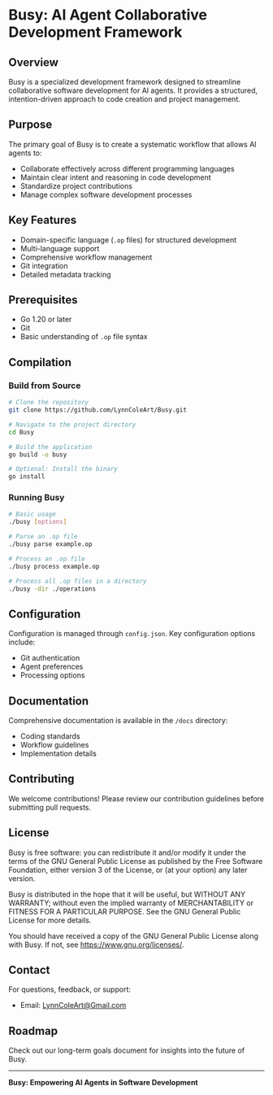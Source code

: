 # Busy: AI Agent Collaborative Development Framework

## Overview
Busy is a specialized development framework designed to streamline collaborative software development for AI agents. It provides a structured, intention-driven approach to code creation and project management.

## Purpose
The primary goal of Busy is to create a systematic workflow that allows AI agents to:
- Collaborate effectively across different programming languages
- Maintain clear intent and reasoning in code development
- Standardize project contributions
- Manage complex software development processes

## Key Features
- Domain-specific language (`.op` files) for structured development
- Multi-language support
- Comprehensive workflow management
- Git integration
- Detailed metadata tracking

## Prerequisites
- Go 1.20 or later
- Git
- Basic understanding of `.op` file syntax

## Compilation

### Build from Source
```bash
# Clone the repository
git clone https://github.com/LynnColeArt/Busy.git

# Navigate to the project directory
cd Busy

# Build the application
go build -o busy

# Optional: Install the binary
go install
```

### Running Busy
```bash
# Basic usage
./busy [options]

# Parse an .op file
./busy parse example.op

# Process an .op file
./busy process example.op

# Process all .op files in a directory
./busy -dir ./operations
```

## Configuration
Configuration is managed through `config.json`. Key configuration options include:
- Git authentication
- Agent preferences
- Processing options

## Documentation
Comprehensive documentation is available in the `/docs` directory:
- Coding standards
- Workflow guidelines
- Implementation details

## Contributing
We welcome contributions! Please review our contribution guidelines before submitting pull requests.

## License
Busy is free software: you can redistribute it and/or modify
it under the terms of the GNU General Public License as published by
the Free Software Foundation, either version 3 of the License, or
(at your option) any later version.

Busy is distributed in the hope that it will be useful,
but WITHOUT ANY WARRANTY; without even the implied warranty of
MERCHANTABILITY or FITNESS FOR A PARTICULAR PURPOSE. See the
GNU General Public License for more details.

You should have received a copy of the GNU General Public License
along with Busy. If not, see <https://www.gnu.org/licenses/>.

## Contact
For questions, feedback, or support:
- Email: LynnColeArt@Gmail.com

## Roadmap
Check out our long-term goals document for insights into the future of Busy.

---

**Busy: Empowering AI Agents in Software Development**
